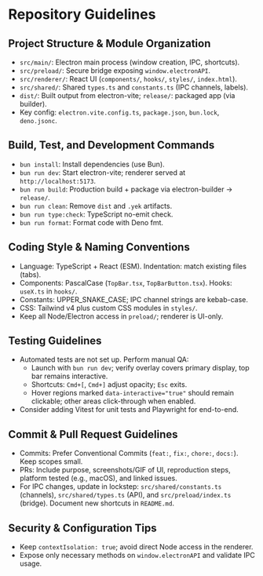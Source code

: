 # Repository Guidelines

## Project Structure & Module Organization

- `src/main/`: Electron main process (window creation, IPC, shortcuts).
- `src/preload/`: Secure bridge exposing `window.electronAPI`.
- `src/renderer/`: React UI (`components/`, `hooks/`, `styles/`, `index.html`).
- `src/shared/`: Shared `types.ts` and `constants.ts` (IPC channels, labels).
- `dist/`: Built output from electron-vite; `release/`: packaged app (via
  builder).
- Key config: `electron.vite.config.ts`, `package.json`, `bun.lock`,
  `deno.jsonc`.

## Build, Test, and Development Commands

- `bun install`: Install dependencies (use Bun).
- `bun run dev`: Start electron-vite; renderer served at
  `http://localhost:5173`.
- `bun run build`: Production build + package via electron-builder → `release/`.
- `bun run clean`: Remove `dist` and `.yek` artifacts.
- `bun run type:check`: TypeScript no-emit check.
- `bun run format`: Format code with Deno fmt.

## Coding Style & Naming Conventions

- Language: TypeScript + React (ESM). Indentation: match existing files (tabs).
- Components: PascalCase (`TopBar.tsx`, `TopBarButton.tsx`). Hooks: `useX.ts` in
  `hooks/`.
- Constants: UPPER_SNAKE_CASE; IPC channel strings are kebab-case.
- CSS: Tailwind v4 plus custom CSS modules in `styles/`.
- Keep all Node/Electron access in `preload/`; renderer is UI-only.

## Testing Guidelines

- Automated tests are not set up. Perform manual QA:
  - Launch with `bun run dev`; verify overlay covers primary display, top bar
    remains interactive.
  - Shortcuts: `Cmd+[`, `Cmd+]` adjust opacity; `Esc` exits.
  - Hover regions marked `data-interactive="true"` should remain clickable;
    other areas click-through when enabled.
- Consider adding Vitest for unit tests and Playwright for end-to-end.

## Commit & Pull Request Guidelines

- Commits: Prefer Conventional Commits (`feat:`, `fix:`, `chore:`, `docs:`).
  Keep scopes small.
- PRs: Include purpose, screenshots/GIF of UI, reproduction steps, platform
  tested (e.g., macOS), and linked issues.
- For IPC changes, update in lockstep: `src/shared/constants.ts` (channels),
  `src/shared/types.ts` (API), and `src/preload/index.ts` (bridge). Document new
  shortcuts in `README.md`.

## Security & Configuration Tips

- Keep `contextIsolation: true`; avoid direct Node access in the renderer.
- Expose only necessary methods on `window.electronAPI` and validate IPC usage.
